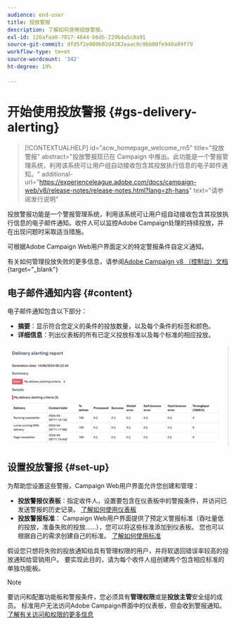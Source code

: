 ```yaml
---
audience: end-user
title: 投放警报
description: 了解如何使用投放警报。
exl-id: 120afaa0-7017-4644-b6db-229b4a5c8a91
source-git-commit: dfd5f2e000b02d4382eaac0c9bb00fe940a99f79
workflow-type: tm+mt
source-wordcount: '342'
ht-degree: 19%

---
```


# 开始使用投放警报 {#gs-delivery-alerting}


>[!CONTEXTUALHELP]
>id="acw_homepage_welcome_rn5"
>title="投放警报"
>abstract="投放警报现已在 Campaign 中推出。此功能是一个警报管理系统，利用该系统可让用户组自动接收包含其投放执行信息的电子邮件通知。"
>additional-url="https://experienceleague.adobe.com/docs/campaign-web/v8/release-notes/release-notes.html?lang=zh-hans" text="请参阅发行说明"

投放警报功能是一个警报管理系统，利用该系统可让用户组自动接收包含其投放执行信息的电子邮件通知。收件人可以监控Adobe Campaign处理的持续投放，并在出现问题时采取适当措施。

可根据Adobe Campaign Web用户界面定义的特定警报条件自定义通知。

有关如何管理投放失败的更多信息，请参阅[Adobe Campaign v8 （控制台）文档](https://experienceleague.adobe.com/en/docs/campaign/campaign-v8/send/failures/delivery-failures#send){target="_blank"}

## 电子邮件通知内容 {#content}

电子邮件通知包含以下部分：

* **摘要**：显示符合您定义的条件的投放数量，以及每个条件的标签和颜色。
* **详细信息**：列出仪表板的所有已定义投放标准以及每个标准的相应投放。

![](assets/alerting-email.png)

## 设置投放警报 {#set-up}

为帮助您设置这些警报，Campaign Web用户界面允许您创建和管理：

* **投放警报仪表板**：指定收件人，设置要包含在仪表板中的警报条件，并访问已发送警报的历史记录。 [了解如何使用仪表板](../msg/delivery-alerting-dashboards.md)
* **投放警报标准**： Campaign Web用户界面提供了预定义警报标准（吞吐量低的投放，准备失败的投放……），您可以将这些标准添加到仪表板。 您也可以根据自己的需求创建自己的标准。 [了解如何使用标准](../msg/delivery-alerting-criteria.md)

假设您只想将失败的投放通知给具有管理权限的用户，并将软退回错误率较高的投放通知给营销用户。 要实现此目的，请为每个收件人组创建两个包含相应标准的单独功能板。

>[!NOTE]
>
>要访问和配置功能板和警报条件，您必须具有&#x200B;**管理权限**&#x200B;或是&#x200B;**投放主管**&#x200B;安全组的成员。 标准用户无法访问Adobe Campaign界面中的仪表板，但会收到警报通知。 [了解有关访问和权限的更多信息](../get-started/permissions.md)
